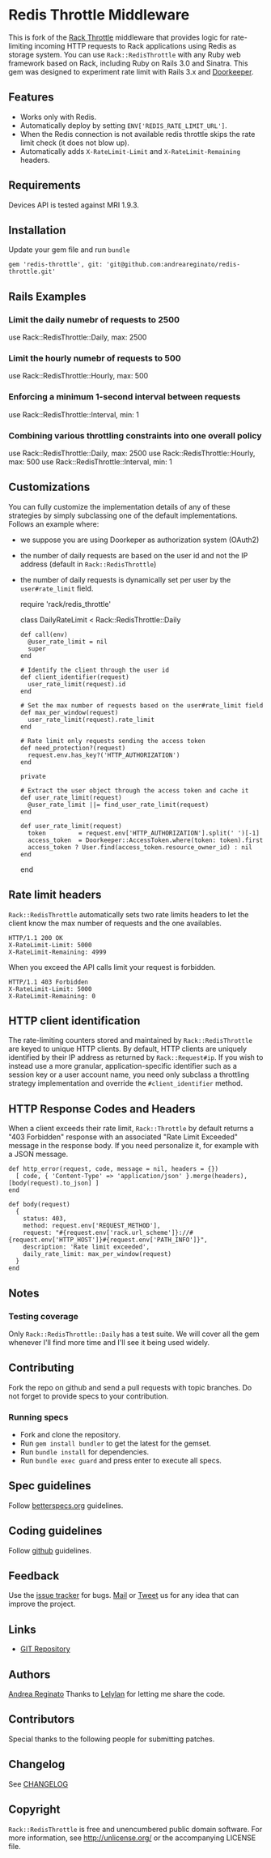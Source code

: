 # Redis Throttle Middleware

This is fork of the [Rack Throttle](http://github.com/datagraph/rack-throttle) middleware
that provides logic for rate-limiting incoming HTTP requests to Rack applications using
Redis as storage system. You can use `Rack::RedisThrottle` with any Ruby web framework based
on Rack, including Ruby on Rails 3.0 and Sinatra. This gem was designed to experiment rate 
limit with Rails 3.x and [Doorkeeper](https://github.com/applicake/doorkeeper/).

## Features

* Works only with Redis.
* Automatically deploy by setting `ENV['REDIS_RATE_LIMIT_URL']`.
* When the Redis connection is not available redis throttle skips the rate limit check (it does not blow up).
* Automatically adds `X-RateLimit-Limit` and `X-RateLimit-Remaining` headers.


## Requirements

Devices API is tested against MRI 1.9.3.


## Installation

Update your gem file and run `bundle`

    gem 'redis-throttle', git: 'git@github.com:andreareginato/redis-throttle.git'


## Rails Examples

### Limit the daily numebr of requests to 2500

   use Rack::RedisThrottle::Daily, max: 2500

### Limit the hourly numebr of requests to 500

   use Rack::RedisThrottle::Hourly, max: 500

### Enforcing a minimum 1-second interval between requests

   use Rack::RedisThrottle::Interval, min: 1

### Combining various throttling constraints into one overall policy

   use Rack::RedisThrottle::Daily, max: 2500
   use Rack::RedisThrottle::Hourly, max: 500
   use Rack::RedisThrottle::Interval, min: 1


## Customizations

You can fully customize the implementation details of any of these strategies
by simply subclassing one of the default implementations. Follows an example where:

* we suppose you are using Doorkeper as authorization system (OAuth2)
* the number of daily requests are based on the user id and not the IP
  address (default in `Rack::RedisThrottle`)
* the number of daily requests is dynamically set per user by the
  `user#rate_limit` field.

    require 'rack/redis_throttle'

    class DailyRateLimit < Rack::RedisThrottle::Daily

      def call(env)
        @user_rate_limit = nil
        super
      end

      # Identify the client through the user id
      def client_identifier(request)
        user_rate_limit(request).id
      end

      # Set the max number of requests based on the user#rate_limit field
      def max_per_window(request)
        user_rate_limit(request).rate_limit
      end

      # Rate limit only requests sending the access token
      def need_protection?(request)
        request.env.has_key?('HTTP_AUTHORIZATION')
      end

      private

      # Extract the user object through the access token and cache it
      def user_rate_limit(request)
        @user_rate_limit ||= find_user_rate_limit(request)
      end

      def user_rate_limit(request)
        token         = request.env['HTTP_AUTHORIZATION'].split(' ')[-1]
        access_token  = Doorkeeper::AccessToken.where(token: token).first
        access_token ? User.find(access_token.resource_owner_id) : nil
      end
    end


## Rate limit headers

`Rack::RedisThrottle` automatically sets two rate limits headers to let the 
client know the max number of requests and the one availables.

    HTTP/1.1 200 OK
    X-RateLimit-Limit: 5000
    X-RateLimit-Remaining: 4999

When you exceed the API calls limit your request is forbidden.

    HTTP/1.1 403 Forbidden
    X-RateLimit-Limit: 5000
    X-RateLimit-Remaining: 0


## HTTP client identification

The rate-limiting counters stored and maintained by `Rack::RedisThrottle` are
keyed to unique HTTP clients. By default, HTTP clients are uniquely identified
by their IP address as returned by `Rack::Request#ip`. If you wish to instead
use a more granular, application-specific identifier such as a session key or
a user account name, you need only subclass a throttling strategy implementation
and override the `#client_identifier` method.


## HTTP Response Codes and Headers

When a client exceeds their rate limit, `Rack::Throttle` by default returns
a "403 Forbidden" response with an associated "Rate Limit Exceeded" message
in the response body. If you need personalize it, for example with a
JSON message.


    def http_error(request, code, message = nil, headers = {})
      [ code, { 'Content-Type' => 'application/json' }.merge(headers), [body(request).to_json] ]
    end

    def body(request)
      {
        status: 403,
        method: request.env['REQUEST_METHOD'],
        request: "#{request.env['rack.url_scheme']}://#{request.env['HTTP_HOST']}#{request.env['PATH_INFO']}",
        description: 'Rate limit exceeded',
        daily_rate_limit: max_per_window(request)
      }
    end


## Notes

### Testing coverage

Only `Rack::RedisThrottle::Daily` has a test suite. We will cover all
the gem whenever I'll find more time and I'll see it being used widely.


## Contributing

Fork the repo on github and send a pull requests with topic branches. Do not forget to
provide specs to your contribution.


### Running specs

* Fork and clone the repository.
* Run `gem install bundler` to get the latest for the gemset.
* Run `bundle install` for dependencies.
* Run `bundle exec guard` and press enter to execute all specs.


## Spec guidelines

Follow [betterspecs.org](http://betterspecs.org) guidelines.


## Coding guidelines

Follow [github](https://github.com/styleguide/) guidelines.


## Feedback

Use the [issue tracker](https://github.com/andreareginato/redis-throttle/issues) for bugs.
[Mail](mailto:andrea.reginato@gmail.com) or [Tweet](http://twitter.com/andreareginato)
us for any idea that can improve the project.


## Links

* [GIT Repository](https://github.com/andreareginato/redis-throttle)


## Authors

[Andrea Reginato](http://twitter.com/andreareginato)
Thanks to [Lelylan](http://lelylan.com) for letting me share the code.


## Contributors

Special thanks to the following people for submitting patches.


## Changelog

See [CHANGELOG](devices/blob/master/CHANGELOG.md)


## Copyright

`Rack::RedisThrottle` is free and unencumbered public domain software. For more
information, see <http://unlicense.org/> or the accompanying LICENSE file.

